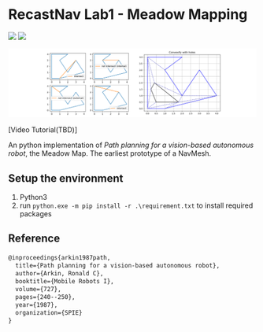 # RecastNav Lab1 - Meadow Mapping

![](https://img.shields.io/github/license/liubai01/DiveRecastNav-Lab1-MeadowMapping) ![](https://img.shields.io/github/stars/liubai01/DiveRecastNav-Lab1-MeadowMapping)

![](docs/banner.png)

[Video Tutorial(TBD)]

An python implementation of *Path planning for a vision-based autonomous robot*, the Meadow Map. The earliest prototype of a NavMesh.

## Setup the environment

1. Python3
2. run `python.exe -m pip install -r .\requirement.txt` to install required packages

## Reference

```
@inproceedings{arkin1987path,
  title={Path planning for a vision-based autonomous robot},
  author={Arkin, Ronald C},
  booktitle={Mobile Robots I},
  volume={727},
  pages={240--250},
  year={1987},
  organization={SPIE}
}
```

